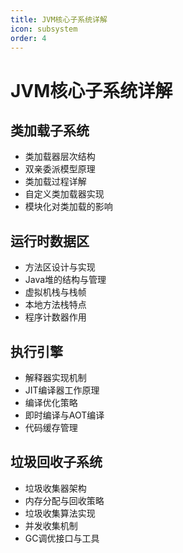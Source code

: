 ```yaml
---
title: JVM核心子系统详解
icon: subsystem
order: 4
---
```


# JVM核心子系统详解

## 类加载子系统

- 类加载器层次结构
- 双亲委派模型原理
- 类加载过程详解
- 自定义类加载器实现
- 模块化对类加载的影响

## 运行时数据区

- 方法区设计与实现
- Java堆的结构与管理
- 虚拟机栈与栈帧
- 本地方法栈特点
- 程序计数器作用

## 执行引擎

- 解释器实现机制
- JIT编译器工作原理
- 编译优化策略
- 即时编译与AOT编译
- 代码缓存管理

## 垃圾回收子系统

- 垃圾收集器架构
- 内存分配与回收策略
- 垃圾收集算法实现
- 并发收集机制
- GC调优接口与工具
